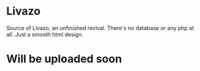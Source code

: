 # Livazo

Source of Livazo, an unfinished revival. There's no database or any php at all. Just a smooth html design.

# Will be uploaded soon
